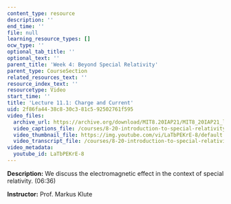 ```yaml
---
content_type: resource
description: ''
end_time: ''
file: null
learning_resource_types: []
ocw_type: ''
optional_tab_title: ''
optional_text: ''
parent_title: 'Week 4: Beyond Special Relativity'
parent_type: CourseSection
related_resources_text: ''
resource_index_text: ''
resourcetype: Video
start_time: ''
title: 'Lecture 11.1: Charge and Current'
uid: 2f86fa44-38c8-30c3-81c5-92502761f595
video_files:
  archive_url: https://archive.org/download/MIT8.20IAP21/MIT8_20IAP21_lec11-1_300k.mp4
  video_captions_file: /courses/8-20-introduction-to-special-relativity-january-iap-2021/491fa5c6b0075a5eb4f644c155d2e1d8_LaTbPEKrE-8.vtt
  video_thumbnail_file: https://img.youtube.com/vi/LaTbPEKrE-8/default.jpg
  video_transcript_file: /courses/8-20-introduction-to-special-relativity-january-iap-2021/fc49c450ffb4454664ff1a2ee2117ac0_LaTbPEKrE-8.pdf
video_metadata:
  youtube_id: LaTbPEKrE-8
---
```


**Description:** We discuss the electromagnetic effect in the context of special relativity. (06:36)

**Instructor:** Prof. Markus Klute




